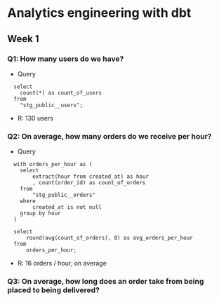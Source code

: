# Analytics engineering with dbt

## Week 1
### Q1: How many users do we have?
- Query
```
  select
    count(*) as count_of_users 
  from 
    "stg_public__users";
```

- R: 130 users

### Q2: On average, how many orders do we receive per hour?
- Query
```
  with orders_per_hour as (
    select
        extract(hour from created_at) as hour
        , count(order_id) as count_of_orders 
    from 
        "stg_public__orders" 
    where 
        created_at is not null 
    group by hour
  )

  select
      round(avg(count_of_orders), 0) as avg_orders_per_hour
  from
      orders_per_hour;
```

- R: 16 orders / hour, on average

### Q3: On average, how long does an order take from being placed to being delivered?
